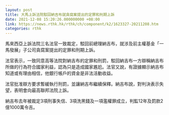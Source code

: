 ```yaml
---
layout: post
title: 大馬上訴法院駁回納吉布就貪腐案提出的定罪和刑期上訴
date: 2021-12-08 15:20:26.000000000 +08:00
link: https://news.rthk.hk/rthk/ch/component/k2/1623327-20211208.htm
categories: rthk
---
```


馬來西亞上訴法院三名法官一致裁定，駁回前總理納吉布，就涉及前主權基金「一馬發展」子公司貪腐案提出的定罪和刑期上訴。

法官表示，一致同意高等法院對納吉布的定罪和刑罰，駁回納吉布一方辯稱納吉布所做的行為符合國家利益，認為只是造成國家尷尬。法官又說，有證據顯示納吉布知道或有理由相信，他銀行帳戶的資金是非法活動收益。

法官批准辯方要求暫緩執行刑罰，並讓納吉布繼續保釋。納吉布說，對判決表示失望，表明會向最高聯邦法院上訴。

納吉布去年被裁定3項刑事失信、3項洗黑錢及一項濫權罪成立，判監12年及罰款2億1000萬令吉。
